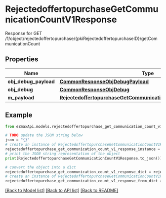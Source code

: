 # RejectedoffertopurchaseGetCommunicationCountV1Response

Response for GET /1/object/rejectedoffertopurchase/{pkiRejectedoffertopurchaseID}/getCommunicationCount

## Properties

Name | Type | Description | Notes
------------ | ------------- | ------------- | -------------
**obj_debug_payload** | [**CommonResponseObjDebugPayload**](CommonResponseObjDebugPayload.md) |  | 
**obj_debug** | [**CommonResponseObjDebug**](CommonResponseObjDebug.md) |  | [optional] 
**m_payload** | [**RejectedoffertopurchaseGetCommunicationCountV1ResponseMPayload**](RejectedoffertopurchaseGetCommunicationCountV1ResponseMPayload.md) |  | 

## Example

```python
from eZmaxApi.models.rejectedoffertopurchase_get_communication_count_v1_response import RejectedoffertopurchaseGetCommunicationCountV1Response

# TODO update the JSON string below
json = "{}"
# create an instance of RejectedoffertopurchaseGetCommunicationCountV1Response from a JSON string
rejectedoffertopurchase_get_communication_count_v1_response_instance = RejectedoffertopurchaseGetCommunicationCountV1Response.from_json(json)
# print the JSON string representation of the object
print(RejectedoffertopurchaseGetCommunicationCountV1Response.to_json())

# convert the object into a dict
rejectedoffertopurchase_get_communication_count_v1_response_dict = rejectedoffertopurchase_get_communication_count_v1_response_instance.to_dict()
# create an instance of RejectedoffertopurchaseGetCommunicationCountV1Response from a dict
rejectedoffertopurchase_get_communication_count_v1_response_from_dict = RejectedoffertopurchaseGetCommunicationCountV1Response.from_dict(rejectedoffertopurchase_get_communication_count_v1_response_dict)
```
[[Back to Model list]](../README.md#documentation-for-models) [[Back to API list]](../README.md#documentation-for-api-endpoints) [[Back to README]](../README.md)



